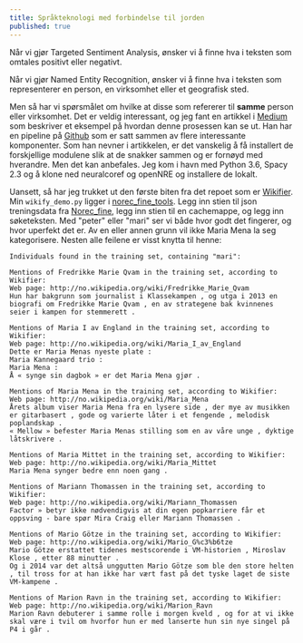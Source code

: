 ```yaml
---
title: Språkteknologi med forbindelse til jorden
published: true
---
```

Når vi gjør Targeted Sentiment Analysis, ønsker vi å finne hva i teksten som omtales positivt eller negativt. 

Når vi gjør Named Entity Recognition, ønsker vi å finne hva i teksten som representerer en person, en virksomhet eller et geografisk sted.

Men så har vi spørsmålet om hvilke at disse som refererer til **samme** person eller virksomhet. Det er veldig interessant, og jeg fant en artikkel i [Medium](https://towardsdatascience.com/from-text-to-knowledge-the-information-extraction-pipeline-b65e7e30273e) som beskriver et eksempel på hvordan denne prosessen kan se ut. Han har en pipeline på [Github](https://github.com/tomasonjo/trinity-ie) som er satt sammen av flere interessante komponenter. Som han nevner i artikkelen, er det vanskelig å få installert de forskjellige modulene slik at de snakker sammen og er fornøyd med hverandre. Men det kan anbefales. Jeg kom i havn med Python 3.6, Spacy 2.3 og å klone ned neuralcoref og openNRE og installere de lokalt.

Uansett, så har jeg trukket ut den første biten fra det repoet som er [Wikifier](http://www.wikifier.org/). Min `wikify_demo.py` ligger i [norec_fine_tools](https://github.com/egilron/norec_fine_tools). Legg inn stien til json treningsdata fra [Norec_fine](https://github.com/ltgoslo/norec_fine), legg inn stien til en cachemappe, og legg inn søketeksten. Med "peter" eller "mari" ser vi både hvor godt det fingerer, og hvor uperfekt det er. Av en eller annen grunn vil ikke Maria Mena la seg kategorisere. Nesten alle feilene er visst knytta til henne: 

~~~~
Individuals found in the training set, containing "mari":

Mentions of Fredrikke Marie Qvam in the training set, according to Wikifier:
Web page: http://no.wikipedia.org/wiki/Fredrikke_Marie_Qvam  
Hun har bakgrunn som journalist i Klassekampen , og utga i 2013 en biografi om Fredrikke Marie Qvam , en av strategene bak kvinnenes seier i kampen for stemmerett .

Mentions of Maria I av England in the training set, according to Wikifier:
Web page: http://no.wikipedia.org/wiki/Maria_I_av_England  
Dette er Maria Menas nyeste plate :  
Maria Kannegaard trio :  
Maria Mena :  
Å « synge sin dagbok » er det Maria Mena gjør .

Mentions of Maria Mena in the training set, according to Wikifier:
Web page: http://no.wikipedia.org/wiki/Maria_Mena  
Årets album viser Maria Mena fra en lysere side , der mye av musikken er gitarbasert , gode og varierte låter i et fengende , melodisk poplandskap .  
« Mellow » befester Maria Menas stilling som en av våre unge , dyktige låtskrivere .  

Mentions of Maria Mittet in the training set, according to Wikifier:
Web page: http://no.wikipedia.org/wiki/Maria_Mittet  
Maria Mena synger bedre enn noen gang .

Mentions of Mariann Thomassen in the training set, according to Wikifier:
Web page: http://no.wikipedia.org/wiki/Mariann_Thomassen  
Factor » betyr ikke nødvendigvis at din egen popkarriere får et oppsving - bare spør Mira Craig eller Mariann Thomassen .

Mentions of Mario Götze in the training set, according to Wikifier:
Web page: http://no.wikipedia.org/wiki/Mario_G%c3%b6tze  
Mario Götze erstattet tidenes mestscorende i VM-historien , Miroslav Klose , etter 88 minutter .  
Og i 2014 var det altså unggutten Mario Götze som ble den store helten , til tross for at han ikke har vært fast på det tyske laget de siste VM-kampene .

Mentions of Marion Ravn in the training set, according to Wikifier:
Web page: http://no.wikipedia.org/wiki/Marion_Ravn  
Marion Ravn debuterer i samme rolle i morgen kveld , og for at vi ikke skal være i tvil om hvorfor hun er med lanserte hun sin nye singel på P4 i går .
~~~~
